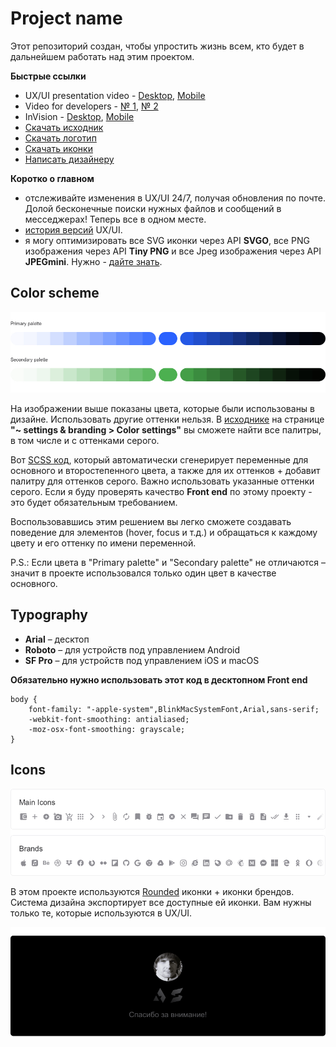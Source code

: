 # Project name

Этот репозиторий создан, чтобы упростить жизнь всем, кто будет в дальнейшем работать над этим проектом. 

**Быстрые ссылки**
- UX/UI presentation video - [Desktop](#), [Mobile](#)
- Video for developers - [№ 1](#), [№ 2](#)
- InVision - [Desktop](#), [Mobile](#)
- [Скачать исходник](/1%20Sources)
- [Скачать логотип](/2%20Export/Branding/)
- [Скачать иконки](#icons)
- [Написать дизайнеру](mailto:w@res.pm)

**Коротко о главном**

* отслеживайте изменения в UX/UI 24/7, получая обновления по почте. Долой бесконечные поиски нужных файлов и сообщений в месседжерах! Теперь все в одном месте.
* [история версий](/1%20Sources) UX/UI.
* я могу оптимизировать все SVG иконки через API **SVGO**, все PNG изображения через API **Tiny PNG** и все Jpeg изображения через API **JPEGmini**. Нужно - [дайте знать](mailto:w@res.pm).

## Color scheme

![Color scheme](/2%20Export/Guides/RU/GitHub/Color%20Scheme.jpg)

На изображении выше показаны цвета, которые были использованы в дизайне. Использовать другие оттенки нельзя. В [исходнике](/1%20Sources) на странице **"~ settings & branding > Color settings"** вы сможете найти все палитры, в том числе и с оттенками серого.

Вот [SCSS код](/system/docs/color%20system.scss), который автоматически сгенерирует переменные для основного и второстепенного цвета, а также для их оттенков + добавит палитру для оттенков серого. Важно использовать указанные оттенки серого. Если я буду проверять качество **Front end** по этому проекту - это будет обязательным требованием.

Воспользовавшись этим решением вы легко сможете создавать поведение для элементов (hover, focus и т.д.) и обращаться к каждому цвету и его оттенку по имени переменной.

P.S.: Если цвета в "Primary palette" и "Secondary palette" не отличаются – значит в проекте использовался только один цвет в качестве основного.

## Typography

- **Arial** – десктоп
- **Roboto** – для устройств под управлением Android
- **SF Pro** – для устройств под управлением iOS и macOS

**Обязательно нужно использовать этот код в десктопном Front end**

```
body {
    font-family: "-apple-system",BlinkMacSystemFont,Arial,sans-serif;
    -webkit-font-smoothing: antialiased;
    -moz-osx-font-smoothing: grayscale;
}
```

## Icons

![Icons](/2%20Export/Guides/RU/GitHub/Icons.jpg)

В этом проекте используются [Rounded](/2%20Export/icons/rounded) иконки + иконки брендов. Система дизайна экспортирует все доступные ей иконки. Вам нужны только те, которые используются в UX/UI.

![Footer](/2%20Export/Guides/RU/GitHub/Footer.png)